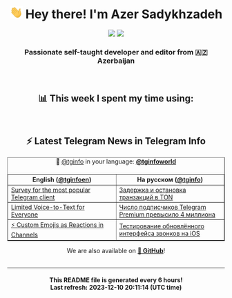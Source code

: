 <div align="center">
	<div>
		<h1>
      <img src="./assets/hi.gif" width="30px"> Hey there! I'm Azer Sadykhzadeh
    </h1>
    <img height="18" src="https://komarev.com/ghpvc/?username=sadykhzadeh&label=Views&color=2081c1&style=flat-square" />
		<a href="https://wakatime.com/Azer"> <img height="18" src="https://wakatime.com/badge/user/f80ae27a-c328-426f-a381-bc84136e2dd6.svg" /> </a>
    <h3>
      Passionate self-taught developer and editor from 🇦🇿 Azerbaijan
    </h3>
  </div>
  <br>

<h2>📊 This week I spent my time using:</h2>

<!--START_SECTION:waka-->
<!--END_SECTION:waka-->

<br>

<h2>⚡️ Latest Telegram News in Telegram Info</h2>
  <table border>
		<tr>
			<th width="50%">English (<a href="https://t.me/tginfoen">@tginfoen</a>)</th>
			<th>На русском (<a href="https://t.me/tginfo">@tginfo</a>)</th>
		</tr>
		<caption>🚩 <a href="https://t.me/tginfo">@tginfo</a> in your language: <a href="https://t.me/tginfoworld"><b>@tginfoworld</b></a><caption/>
  <tr><td><a href="https://t.me/tginfoen/1803">Survey for the most popular Telegram client</a></td>
    <td><a href="https://t.me/tginfo/3872">Задержка и остановка транзакций в TON</a></td></tr><tr><td><a href="https://t.me/tginfoen/1802">Limited Voice-to-Text for Everyone </a></td>
    <td><a href="https://t.me/tginfo/3871">Число подписчиков Telegram Premium превысило 4 миллиона</a></td></tr><tr><td><a href="https://t.me/tginfoen/1801">⚡ Custom Emojis as Reactions in Channels </a></td>
    <td><a href="https://t.me/tginfo/3870">Тестирование обновлённого интерфейса звонков на iOS</a></td></tr>
</table>
We are also available on <a href="https://github.com/tginfo"><b>🐙 GitHub</b></a>!
</div>

<br>
<hr>
<h4 align="center">This README file is generated <b>every 6 hours</b>!</br>Last refresh: <b>2023-12-10 20:11:14 (UTC time)</b></h4>
